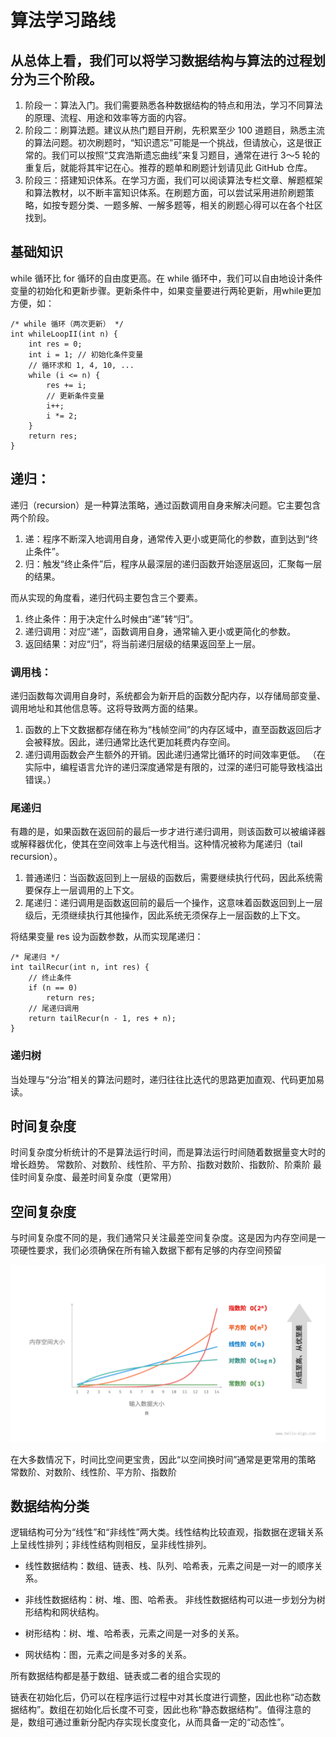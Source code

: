 # 算法学习路线

## 从总体上看，我们可以将学习数据结构与算法的过程划分为三个阶段。

1. 阶段一：算法入门。我们需要熟悉各种数据结构的特点和用法，学习不同算法的原理、流程、用途和效率等方面的内容。
2. 阶段二：刷算法题。建议从热门题目开刷，先积累至少 100 道题目，熟悉主流的算法问题。初次刷题时，“知识遗忘”可能是一个挑战，但请放心，这是很正常的。我们可以按照“艾宾浩斯遗忘曲线”来复习题目，通常在进行 3～5 轮的重复后，就能将其牢记在心。推荐的题单和刷题计划请见此 GitHub 仓库。
3. 阶段三：搭建知识体系。在学习方面，我们可以阅读算法专栏文章、解题框架和算法教材，以不断丰富知识体系。在刷题方面，可以尝试采用进阶刷题策略，如按专题分类、一题多解、一解多题等，相关的刷题心得可以在各个社区找到。

## 基础知识

while 循环比 for 循环的自由度更高。在 while 循环中，我们可以自由地设计条件变量的初始化和更新步骤。更新条件中，如果变量要进行两轮更新，用while更加方便，如：
```
/* while 循环（两次更新） */
int whileLoopII(int n) {
    int res = 0;
    int i = 1; // 初始化条件变量
    // 循环求和 1, 4, 10, ...
    while (i <= n) {
        res += i;
        // 更新条件变量
        i++;
        i *= 2;
    }
    return res;
}
```
## 递归：
递归（recursion）是一种算法策略，通过函数调用自身来解决问题。它主要包含两个阶段。

1. 递：程序不断深入地调用自身，通常传入更小或更简化的参数，直到达到“终止条件”。
2. 归：触发“终止条件”后，程序从最深层的递归函数开始逐层返回，汇聚每一层的结果。

而从实现的角度看，递归代码主要包含三个要素。

1. 终止条件：用于决定什么时候由“递”转“归”。
2. 递归调用：对应“递”，函数调用自身，通常输入更小或更简化的参数。
3. 返回结果：对应“归”，将当前递归层级的结果返回至上一层。

### 调用栈：
递归函数每次调用自身时，系统都会为新开启的函数分配内存，以存储局部变量、调用地址和其他信息等。这将导致两方面的结果。

1. 函数的上下文数据都存储在称为“栈帧空间”的内存区域中，直至函数返回后才会被释放。因此，递归通常比迭代更加耗费内存空间。
2. 递归调用函数会产生额外的开销。因此递归通常比循环的时间效率更低。
（在实际中，编程语言允许的递归深度通常是有限的，过深的递归可能导致栈溢出错误。）

### 尾递归
有趣的是，如果函数在返回前的最后一步才进行递归调用，则该函数可以被编译器或解释器优化，使其在空间效率上与迭代相当。这种情况被称为尾递归（tail recursion）。

1. 普通递归：当函数返回到上一层级的函数后，需要继续执行代码，因此系统需要保存上一层调用的上下文。
2. 尾递归：递归调用是函数返回前的最后一个操作，这意味着函数返回到上一层级后，无须继续执行其他操作，因此系统无须保存上一层函数的上下文。

将结果变量 res 设为函数参数，从而实现尾递归：
```
/* 尾递归 */
int tailRecur(int n, int res) {
    // 终止条件
    if (n == 0)
        return res;
    // 尾递归调用
    return tailRecur(n - 1, res + n);
}
```
### 递归树
当处理与“分治”相关的算法问题时，递归往往比迭代的思路更加直观、代码更加易读。

## 时间复杂度
时间复杂度分析统计的不是算法运行时间，而是算法运行时间随着数据量变大时的增长趋势。
常数阶、对数阶、线性阶、平方阶、指数对数阶、指数阶、阶乘阶
最佳时间复杂度、最差时间复杂度（更常用）

## 空间复杂度
与时间复杂度不同的是，我们通常只关注最差空间复杂度。这是因为内存空间是一项硬性要求，我们必须确保在所有输入数据下都有足够的内存空间预留

![alt text](image.png)

在大多数情况下，时间比空间更宝贵，因此“以空间换时间”通常是更常用的策略
常数阶、对数阶、线性阶、平方阶、指数阶

## 数据结构分类
逻辑结构可分为“线性”和“非线性”两大类。线性结构比较直观，指数据在逻辑关系上呈线性排列；非线性结构则相反，呈非线性排列。

* 线性数据结构：数组、链表、栈、队列、哈希表，元素之间是一对一的顺序关系。
* 非线性数据结构：树、堆、图、哈希表。
非线性数据结构可以进一步划分为树形结构和网状结构。

* 树形结构：树、堆、哈希表，元素之间是一对多的关系。
* 网状结构：图，元素之间是多对多的关系。

所有数据结构都是基于数组、链表或二者的组合实现的

链表在初始化后，仍可以在程序运行过程中对其长度进行调整，因此也称“动态数据结构”。数组在初始化后长度不可变，因此也称“静态数据结构”。值得注意的是，数组可通过重新分配内存实现长度变化，从而具备一定的“动态性”。